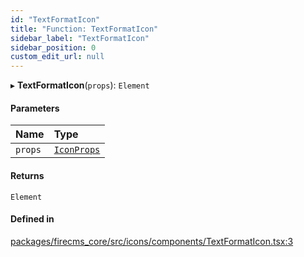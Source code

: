 ```yaml
---
id: "TextFormatIcon"
title: "Function: TextFormatIcon"
sidebar_label: "TextFormatIcon"
sidebar_position: 0
custom_edit_url: null
---
```


▸ **TextFormatIcon**(`props`): `Element`

#### Parameters

| Name | Type |
| :------ | :------ |
| `props` | [`IconProps`](../types/IconProps.md) |

#### Returns

`Element`

#### Defined in

[packages/firecms_core/src/icons/components/TextFormatIcon.tsx:3](https://github.com/FireCMSco/firecms/blob/d45f3739/packages/firecms_core/src/icons/components/TextFormatIcon.tsx#L3)
